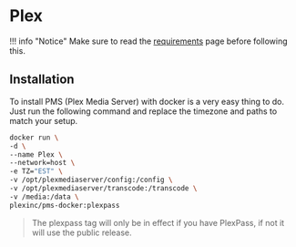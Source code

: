 # Plex

!!! info "Notice"
    Make sure to read the [requirements](../../requirements.md) page before following this.

## Installation

To install PMS (Plex Media Server) with docker is a very easy thing to do. Just run the following command and replace the timezone and paths to match your setup.

```bash
docker run \
-d \
--name Plex \
--network=host \
-e TZ="EST" \
-v /opt/plexmediaserver/config:/config \
-v /opt/plexmediaserver/transcode:/transcode \
-v /media:/data \
plexinc/pms-docker:plexpass
```
> The plexpass tag will only be in effect if you have PlexPass, if not it will use the public release.

